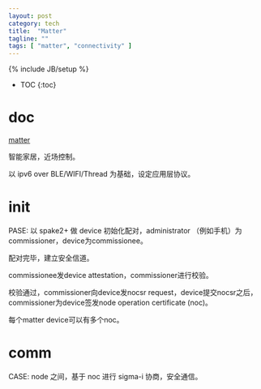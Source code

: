 ```yaml
---
layout: post
category: tech
title:  "Matter"
tagline: ""
tags: [ "matter", "connectivity" ] 
---
```

{% include JB/setup %}

* TOC
{:toc}

# doc 

[matter](https://github.com/project-chip/connectedhomeip)

智能家居，近场控制。

以 ipv6 over BLE/WIFI/Thread 为基础，设定应用层协议。

# init

PASE: 以 spake2+ 做 device 初始化配对，administrator （例如手机）为commissioner，device为commissionee。

配对完毕，建立安全信道。

commissionee发device attestation，commissioner进行校验。

校验通过，commissioner向device发nocsr request，device提交nocsr之后，commissioner为device签发node operation certificate (noc)。

每个matter device可以有多个noc。

# comm

CASE: node 之间，基于 noc 进行 sigma-i 协商，安全通信。
